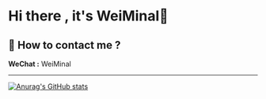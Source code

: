# Hi there , it's WeiMinal👋
## 📧 How to contact me ?
**WeChat :** WeiMinal

*****
[![Anurag's GitHub stats](https://github-readme-stats.vercel.app/api?username=WeiMinal&count_private=true)](https://github.com/anuraghazra/github-readme-stats)

<!--
[![Top Langs](https://github-readme-stats.vercel.app/api/top-langs/?username=WeiMinal)](https://github.com/anuraghazra/github-readme-stats)
-->

<!--
**WeiMinal/WeiMinal** is a ✨ _special_ ✨ repository because its `README.md` (this file) appears on your GitHub profile.

Here are some ideas to get you started:

- 🔭 I’m currently working on ...
- 🌱 I’m currently learning ...
- 👯 I’m looking to collaborate on ...
- 🤔 I’m looking for help with ...
- 💬 Ask me about ...
- 📫 How to reach me: ...
- 😄 Pronouns: ...
- ⚡ Fun fact: ...
-->

